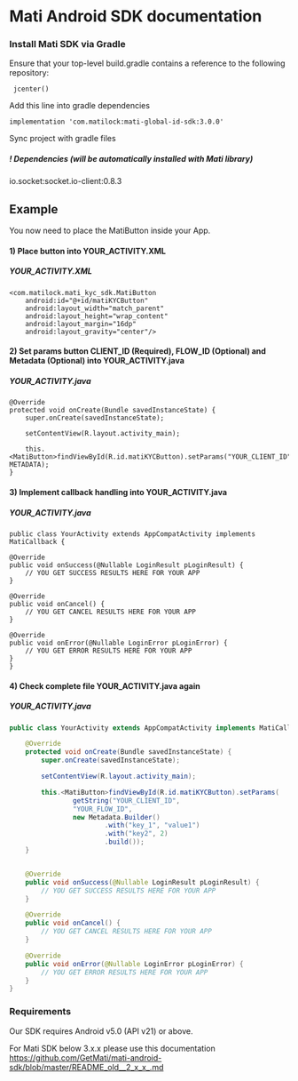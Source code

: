 # Mati Android SDK documentation 



### Install Mati SDK via Gradle

Ensure that your top-level build.gradle contains a reference to the following repository:

	 jcenter()

Add this line into gradle dependencies
  
    implementation 'com.matilock:mati-global-id-sdk:3.0.0'
    
Sync project with gradle files
    
##### ! Dependencies (will be automatically installed with Mati library)
io.socket:socket.io-client:0.8.3

## Example

You now need to place the MatiButton inside your App.

#### 1) Place button into YOUR_ACTIVITY.XML

##### YOUR_ACTIVITY.XML
    
    <com.matilock.mati_kyc_sdk.MatiButton
        android:id="@+id/matiKYCButton"
        android:layout_width="match_parent"
        android:layout_height="wrap_content"
        android:layout_margin="16dp"
        android:layout_gravity="center"/>
    
#### 2) Set params button CLIENT_ID (Required), FLOW_ID (Optional) and Metadata (Optional) into YOUR_ACTIVITY.java

##### YOUR_ACTIVITY.java
    
    @Override
    protected void onCreate(Bundle savedInstanceState) {
        super.onCreate(savedInstanceState);

        setContentView(R.layout.activity_main);

        this.<MatiButton>findViewById(R.id.matiKYCButton).setParams("YOUR_CLIENT_ID","YOUR_FLOW_ID", METADATA);
    }
    
#### 3) Implement callback handling into YOUR_ACTIVITY.java

##### YOUR_ACTIVITY.java
    
    
    public class YourActivity extends AppCompatActivity implements MatiCallback {

    @Override
    public void onSuccess(@Nullable LoginResult pLoginResult) {
		// YOU GET SUCCESS RESULTS HERE FOR YOUR APP
    }

    @Override
    public void onCancel() {
		// YOU GET CANCEL RESULTS HERE FOR YOUR APP
    }

    @Override
    public void onError(@Nullable LoginError pLoginError) {
		// YOU GET ERROR RESULTS HERE FOR YOUR APP
    }
	}
    
#### 4) Check complete file YOUR_ACTIVITY.java again

##### YOUR_ACTIVITY.java

```java
public class YourActivity extends AppCompatActivity implements MatiCallback {

    @Override
    protected void onCreate(Bundle savedInstanceState) {
        super.onCreate(savedInstanceState);

        setContentView(R.layout.activity_main);

        this.<MatiButton>findViewById(R.id.matiKYCButton).setParams(
                getString("YOUR_CLIENT_ID",
                "YOUR_FLOW_ID",
                new Metadata.Builder()
                        .with("key_1", "value1")
                        .with("key2", 2)
                        .build());
    }


    @Override
    public void onSuccess(@Nullable LoginResult pLoginResult) {
		// YOU GET SUCCESS RESULTS HERE FOR YOUR APP
    }

    @Override
    public void onCancel() {
		// YOU GET CANCEL RESULTS HERE FOR YOUR APP
    }

    @Override
    public void onError(@Nullable LoginError pLoginError) {
		// YOU GET ERROR RESULTS HERE FOR YOUR APP
    }
}
```

    
### Requirements 
   
Our SDK requires Android v5.0 (API v21) or above.

   For Mati SDK below 3.x.x please use this documentation https://github.com/GetMati/mati-android-sdk/blob/master/README_old__2_x_x_.md


